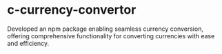# c-currency-convertor
Developed an npm package enabling seamless currency conversion, offering comprehensive functionality for converting currencies with ease and efficiency.
